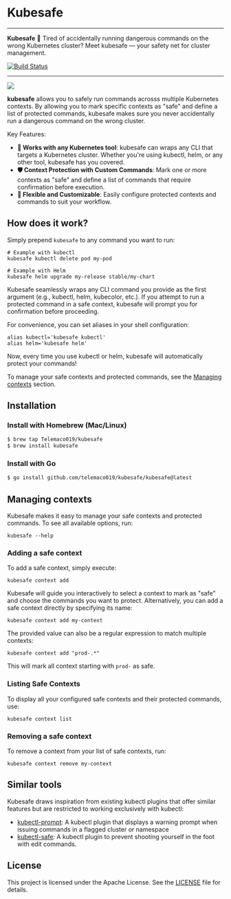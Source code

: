 # Kubesafe

---

**Kubesafe** 🔁 Tired of accidentally running dangerous commands on the wrong Kubernetes cluster? Meet kubesafe — your safety net for cluster management.

<p>
    <a href="https://github.com/Telemaco019/kubesafe/actions"><img src="https://github.com/Telemaco019/kubesafe/actions/workflows/ci.yaml/badge.svg" alt="Build Status"></a>
</p>

---

![](./docs/demo.png)

**kubesafe** allows you to safely run commands acrosss multiple Kubernetes contexts.
By allowing you to mark specific contexts as "safe" and define a list of protected commands, kubesafe makes sure
you never accidentally run a dangerous command on the wrong cluster.

Key Features:

- **🚀 Works with any Kubernetes tool**: kubesafe can wraps any CLI that targets a Kubernetes cluster. Whether you're using kubectl, helm, or any other tool, kubesafe has you covered.
- **🛡️ Context Protection with Custom Commands**: Mark one or more contexts as "safe" and define a list of commands that require confirmation before execution.
- **🔄 Flexible and Customizable**: Easily configure protected contexts and commands to suit your workflow.

## How does it work?

Simply prepend `kubesafe` to any command you want to run:

```shell
# Example with kubectl
kubesafe kubectl delete pod my-pod

# Example with Helm
kubesafe helm upgrade my-release stable/my-chart
```

Kubesafe seamlessly wraps any CLI command you provide as the first argument (e.g., kubectl, helm, kubecolor, etc.).
If you attempt to run a protected command in a safe context, kubesafe will prompt you for confirmation before proceeding.

For convenience, you can set aliases in your shell configuration:

```shell
alias kubectl='kubesafe kubectl'
alias helm='kubesafe helm'
```

Now, every time you use kubectl or helm, kubesafe will automatically protect your commands!

To manage your safe contexts and protected commands, see the [Managing contexts](#managing-contexts) section.

## Installation

### Install with Homebrew (Mac/Linux)

```sh
$ brew tap Telemaco019/kubesafe
$ brew install kubesafe
```

### Install with Go

```sh
$ go install github.com/telemaco019/kubesafe/kubesafe@latest
```

## Managing contexts

Kubesafe makes it easy to manage your safe contexts and protected commands. To see all available options, run:

```shell
kubesafe --help
```

### Adding a safe context

To add a safe context, simply execute:

```shell
kubesafe context add
```

Kubesafe will guide you interactively to select a context to mark as "safe" and choose the commands you want to protect.
Alternatively, you can add a safe context directly by specifying its name:

```shell
kubesafe context add my-context
```

The provided value can also be a regular expression to match multiple contexts:

```shell
kubesafe context add "prod-.*"
```

This will mark all context starting with `prod-` as safe.

### Listing Safe Contexts

To display all your configured safe contexts and their protected commands, use:

```shell
kubesafe context list
```

### Removing a safe context

To remove a context from your list of safe contexts, run:

```shell
kubesafe context remove my-context
```

## Similar tools

Kubesafe draws inspiration from existing kubectl plugins that offer similar features but are restricted to working exclusively with kubectl:

- [kubectl-prompt](https://github.com/jordanwilson230/kubectl-plugins/tree/krew?tab=readme-ov-file#kubectl-prompt): A kubectl plugin that displays a warning prompt when issuing commands in a flagged cluster or namespace
- [kubectl-safe](https://github.com/rumstead/kubectl-safe): A kubectl plugin to prevent shooting yourself in the foot with edit commands.

## License

This project is licensed under the Apache License. See the [LICENSE](./LICENSE) file for details.
